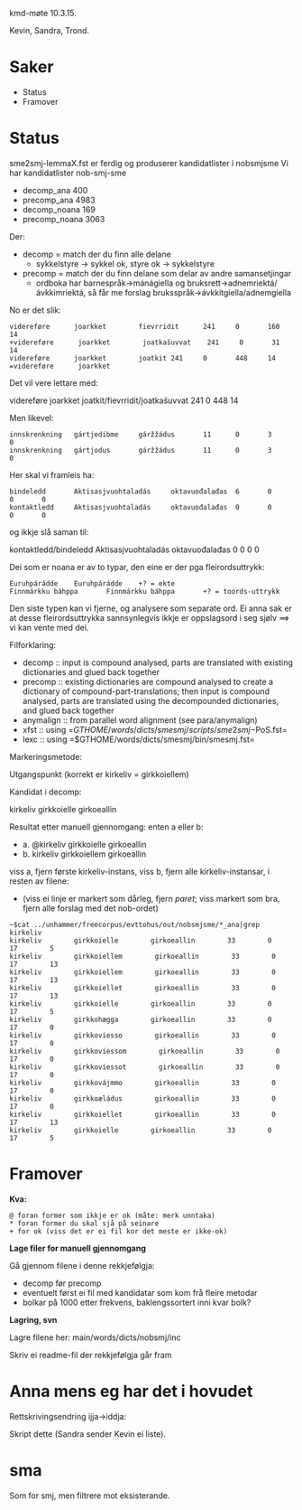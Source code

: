 kmd-møte 10.3.15.

Kevin, Sandra, Trond.

# Saker
* Status
* Framover

# Status

sme2smj-lemmaX.fst er ferdig og produserer kandidatlister i nobsmjsme
Vi har kandidatlister nob-smj-sme

* decomp_ana  400
* precomp_ana 4983
* decomp_noana 169
* precomp_noana 3063

Der:

* decomp = match der du finn alle delane
    - sykkelstyre -> sykkel ok, styre ok -> sykkelstyre
* precomp = match der du finn delane som delar av andre samansetjingar
    - ordboka har barnespråk→mánágiella og bruksrett→adnemriektá/ávkkimriektá, så får me forslag bruksspråk→ávkkitgiella/adnemgiella

No er det slik:

```
videreføre      joarkket        fievrridit      241     0       160     14
+videreføre      joarkket        joatkašuvvat    241     0       31      14
videreføre      joarkket        joatkit 241     0       448     14
=videreføre      joarkket
```

Det vil vere lettare med:

videreføre      joarkket        joatkit/fievrridit/joatkašuvvat 241     0       448     14

Men likevel:

```
innskrenkning   gártjedibme     gáržžádus       11      0       3       0
innskrenkning   gártjodus       gáržžádus       11      0       3       0
```

Her skal vi framleis ha:

```
bindeledd       Aktisasjvuohtaladás     oktavuođalađas  6       0       0       0
kontaktledd     Aktisasjvuohtaladás     oktavuođalađas  0       0       0       0
```

og ikkje slå saman til:

kontaktledd/bindeledd     Aktisasjvuohtaladás     oktavuođalađas  0       0       0       0

Dei som er noana er av to typar, den eine er der pga fleirordsuttrykk:

```
Euruhpárádde    Euruhpárádde    +? = ekte
Finnmárkku báhppa       Finnmárkku báhppa       +? = toords-uttrykk
```

Den siste typen kan vi fjerne, og analysere som separate ord. Ei anna sak er at desse fleirordsuttrykka sannsynlegvis  ikkje er oppslagsord i seg sjølv ==> vi kan vente med dei.

Filforklaring:

*  decomp :: input is compound analysed, parts are translated with
    existing dictionaries and glued back together
 *  precomp :: existing dictionaries are compound analysed to create a
    dictionary of compound-part-translations; then input is compound
    analysed, parts are translated using the decompounded
    dictionaries, and glued back together
 *  anymalign :: from parallel word alignment (see para/anymalign)
 *  xfst :: using =$GTHOME/words/dicts/smesmj/scripts/sme2smj-$PoS.fst=
 *  lexc :: using =$GTHOME/words/dicts/smesmj/bin/smesmj.fst=

Markeringsmetode:

Utgangspunkt (korrekt er kirkeliv = girkkoiellem)

Kandidat i decomp:

kirkeliv        girkkoielle        girkoeallin

Resultat etter manuell gjennomgang: enten a eller b:

* a. @kirkeliv        girkkoielle        girkoeallin
* b. kirkeliv        girkkoiellem        girkoeallin

viss a, fjern første kirkeliv-instans, viss b, fjern alle kirkeliv-instansar, i resten av filene:
- (viss ei linje er markert som dårleg, fjern *paret*; viss markert som bra, fjern alle forslag med det nob-ordet)

```
~$cat ../unhammer/freecorpus/evttohus/out/nobsmjsme/*_ana|grep kirkeliv
kirkeliv        girkkoielle        girkoeallin        33        0        17        5
kirkeliv        girkkoiellem        girkoeallin        33        0        17        13 
kirkeliv        girkkoiellem        girkoeallin        33        0        17        13
kirkeliv        girkkoiellet        girkoeallin        33        0        17        13
kirkeliv        girkkoielle        girkoeallin        33        0        17        5
kirkeliv        girkkohægga        girkoeallin        33        0        17        0
kirkeliv        girkkoviesso        girkoeallin        33        0        17        0
kirkeliv        girkkoviessom        girkoeallin        33        0        17        0
kirkeliv        girkkoviessot        girkoeallin        33        0        17        0
kirkeliv        girkkovájmmo        girkoeallin        33        0        17        0
kirkeliv        girkkoæládus        girkoeallin        33        0        17        0
kirkeliv        girkkoiellet        girkoeallin        33        0        17        13
kirkeliv        girkkoielle        girkoeallin        33        0        17        5
```

# Framover

**Kva:**

 
```
@ foran former som ikkje er ok (måte: merk unntaka)
* foran former du skal sjå på seinare
+ for ok (viss det er ei fil kor det meste er ikke-ok)
```

**Lage filer for manuell gjennomgang**

Gå gjennom filene i denne rekkjefølgja:

* decomp før precomp
* eventuelt først ei fil med kandidatar som kom frå fleire metodar
* bolkar på 1000 etter frekvens, baklengssortert inni kvar bolk?

**Lagring, svn**

Lagre filene her:  main/words/dicts/nobsmj/inc

Skriv ei readme-fil der rekkjefølgja går fram

# Anna mens eg har det i hovudet

Rettskrivingsendring  ijja→iddja:

Skript dette (Sandra sender Kevin ei liste).

# sma

Som for smj, men filtrere mot eksisterande.
